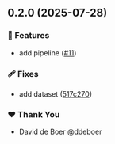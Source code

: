 ## 0.2.0 (2025-07-28)

### 🚀 Features

- add pipeline ([#11](https://github.com/ldengine/lde/pull/11))

### 🩹 Fixes

- add dataset ([517c270](https://github.com/ldengine/lde/commit/517c270))

### ❤️ Thank You

- David de Boer @ddeboer